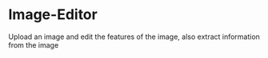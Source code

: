# Image-Editor
Upload an image and edit the features of the image, also extract information from the image 
